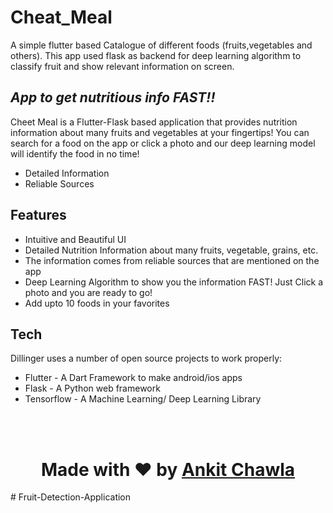 # Cheat_Meal
A simple flutter based  Catalogue of different foods (fruits,vegetables and others). This app used flask as backend for deep learning algorithm to classify fruit and show relevant information on screen.

## _App to get nutritious info FAST!!_

Cheet Meal is a Flutter-Flask based application that provides nutrition information about many fruits and vegetables at your fingertips!
You can search for a food on the app or click a photo and our deep learning model will identify the food in no time!

- Detailed Information
- Reliable Sources

## Features

- Intuitive and Beautiful UI
- Detailed Nutrition Information about many fruits, vegetable, grains, etc.
- The information comes from reliable sources that are mentioned on the app
- Deep Learning Algorithm to show you the information FAST! Just Click a photo and you are ready to go!
- Add upto 10 foods in your favorites


## Tech

Dillinger uses a number of open source projects to work properly:

- Flutter -  A Dart Framework to make android/ios apps
- Flask - A Python web framework 
- Tensorflow - A Machine Learning/ Deep Learning Library

<br>
<br>
<h1 align = 'center'>Made with ❤️ by <a href = 'https://github.com/thechawla225'>Ankit Chawla</a></h1>
#   F r u i t - D e t e c t i o n - A p p l i c a t i o n  
 